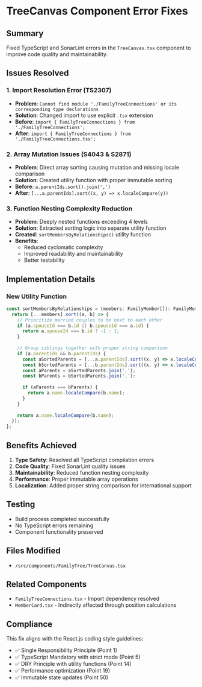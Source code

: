 # TreeCanvas Component Error Fixes

## Summary
Fixed TypeScript and SonarLint errors in the `TreeCanvas.tsx` component to improve code quality and maintainability.

## Issues Resolved

### 1. Import Resolution Error (TS2307)
- **Problem**: `Cannot find module './FamilyTreeConnections' or its corresponding type declarations`
- **Solution**: Changed import to use explicit `.tsx` extension
- **Before**: `import { FamilyTreeConnections } from './FamilyTreeConnections';`
- **After**: `import { FamilyTreeConnections } from './FamilyTreeConnections.tsx';`

### 2. Array Mutation Issues (S4043 & S2871)
- **Problem**: Direct array sorting causing mutation and missing locale comparison
- **Solution**: Created utility function with proper immutable sorting
- **Before**: `a.parentIds.sort().join(',')`  
- **After**: `[...a.parentIds].sort((x, y) => x.localeCompare(y))`

### 3. Function Nesting Complexity Reduction
- **Problem**: Deeply nested functions exceeding 4 levels
- **Solution**: Extracted sorting logic into separate utility function
- **Created**: `sortMembersByRelationships()` utility function
- **Benefits**: 
  - Reduced cyclomatic complexity
  - Improved readability and maintainability
  - Better testability

## Implementation Details

### New Utility Function
```typescript
const sortMembersByRelationships = (members: FamilyMember[]): FamilyMember[] => {
  return [...members].sort((a, b) => {
    // Prioritize married couples to be next to each other
    if (a.spouseId === b.id || b.spouseId === a.id) {
      return a.spouseId === b.id ? -1 : 1;
    }
    
    // Group siblings together with proper string comparison
    if (a.parentIds && b.parentIds) {
      const aSortedParents = [...a.parentIds].sort((x, y) => x.localeCompare(y));
      const bSortedParents = [...b.parentIds].sort((x, y) => x.localeCompare(y));
      const aParents = aSortedParents.join(',');
      const bParents = bSortedParents.join(',');
      
      if (aParents === bParents) {
        return a.name.localeCompare(b.name);
      }
    }
    
    return a.name.localeCompare(b.name);
  });
};
```

## Benefits Achieved

1. **Type Safety**: Resolved all TypeScript compilation errors
2. **Code Quality**: Fixed SonarLint quality issues
3. **Maintainability**: Reduced function nesting complexity
4. **Performance**: Proper immutable array operations
5. **Localization**: Added proper string comparison for international support

## Testing
- Build process completed successfully
- No TypeScript errors remaining
- Component functionality preserved

## Files Modified
- `/src/components/FamilyTree/TreeCanvas.tsx`

## Related Components
- `FamilyTreeConnections.tsx` - Import dependency resolved
- `MemberCard.tsx` - Indirectly affected through position calculations

## Compliance
This fix aligns with the React.js coding style guidelines:
- ✅ Single Responsibility Principle (Point 1)
- ✅ TypeScript Mandatory with strict mode (Point 5)
- ✅ DRY Principle with utility functions (Point 14)
- ✅ Performance optimization (Point 19)
- ✅ Immutable state updates (Point 50)
